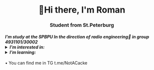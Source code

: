 <div id="header" align="center">
    <h1>👋Hi there,  I'm Roman</h1>
    <h3>Student from St.Peterburg</h3>
    
</div>

<div id="body">
    <i>
    <h4>I'm study at the SPBPU In the direction of radio engineering📡 in group 4931101/30002<br />
    <details>
    <summary> I'm interested in:</summary><br />
    💻Infomatics<br />
    🛜Physics<br />
    ⚰️Mathematics<br />
    💎History 
    </details>
    <details>
    <summary> I’m learning:</summary><br />
        Python<br />
        English language<br />
    </details>
    </h4>
    </i>
    • You can find me in TG t.me/NotACacke
</div>
